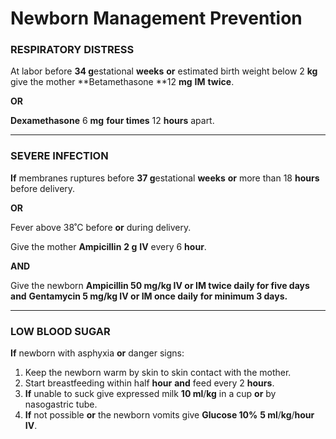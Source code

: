 <!-- 
Generated from: 1b430781.json
For: Frontend Course Presentation
Generated on: 2025-08-02 16:11:42
-->

# Newborn Management Prevention

###

### RESPIRATORY DISTRESS

At labor before **34 g**estational **weeks** **or** estimated birth weight below 2 **kg** give the mother **Betamethasone **12 **mg** **IM** **twice**.

**OR**

**Dexamethasone** 6 **mg** **four times** 12 **hours** apart.

---

### SEVERE INFECTION

**If** membranes ruptures before **37 g**estational **weeks** **or** more than 18 **hours** before delivery.

**OR**

Fever above 38˚C before **or** during delivery.

Give the mother **Ampicillin** **2 g** **IV** every 6 **hour**.

**AND**

Give the newborn **Ampicillin 50 **mg**/**kg** **IV** **or** **IM** **twice** **daily** for five days** **and** **Gentamycin 5 **mg**/**kg** **IV** **or** **IM** once **daily** for minimum 3 **days**.**

---

### LOW BLOOD SUGAR

**If** newborn with asphyxia **or** danger signs:

1. Keep the newborn warm by skin to skin contact with the mother.
1. Start breastfeeding within half **hour** **and** feed every 2 **hours**.
1. **If** unable to suck give expressed milk **10 ml**/**kg** in a cup **or** by nasogastric tube.
1. **If** not possible **or** the newborn vomits give **Glucose 10%** **5 ml**/**kg**/**hour** **IV**.